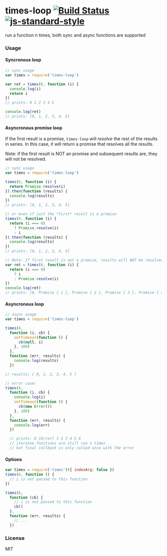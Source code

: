 # times-loop [![Build Status](https://travis-ci.org/tjmehta/times-loop.svg?branch=master)](https://travis-ci.org/tjmehta/times-loop) [![js-standard-style](https://img.shields.io/badge/code%20style-standard-brightgreen.svg?style=flat)](http://standardjs.com/)
run a function n times, both sync and async functions are supported

### Usage

#### Syncronous loop
```js
// sync usage
var times = require('times-loop')

var ret = times(6, function (i) {
  console.log(i)
  return i
})
// prints: 0 1 2 3 4 5

console.log(ret)
// prints: [0, 1, 2, 3, 4, 5]
```

#### Asyncronous promise loop
If the first result is a promise, `times-loop` will _resolve_ the rest of the results in series.
In this case, it will return a promise that resolves all the results.

Note: if the first result is NOT an promise and subsequent results are, they will not be resolved.
```js
// sync usage
var times = require('times-loop')

times(6, function (i) {
  return Promise.resolve(i)
}).then(function (results) {
  console.log(results)
})
// prints: [0, 1, 2, 3, 4, 5]

// or even if just the *first* result is a promise
times(6, function (i) {
  return (i === 0)
    ? Promise.resolve(i)
    : i
}).then(function (results) {
  console.log(results)
})
// prints: [0, 1, 2, 3, 4, 5]

// Note: If first result is not a promise, results will NOT be resolved:
var ret = times(6, function (i) {
  return (i === 0)
    ? i
    : Promise.resolve(i)
})
console.log(ret)
// prints: [0, Promise { 1 }, Promise { 2 }, Promise { 3 }, Promise { 4 }, Promise { 5 }]
```

#### Asyncronous loop
```js
// async usage
var times = require('times-loop')

times(6,
  function (i, cb) {
    setTimeout(function () {
      cb(null, i)
    }, 100)
  },
  function (err, results) {
    console.log(results)
  })

// results: [ 0, 1, 2, 3, 4, 5 ]

// error case:
times(6,
  function (i, cb) {
    console.log(i)
    setTimeout(function () {
      cb(new Error())
    }, 100)
  },
  function (err, results) {
    console.log(err)
  })

  // prints: 0 [Error] 1 2 3 4 5 6
  // iteratee functions are still run n times
  // but final callback is only called once with the error
```

#### Options
```js
var times = require('times')({ indexArg: false })
times(6, function () {
  // i is not passed to this function
})

times(6,
  function (cb) {
    // i is not passed to this function
    cb()
  },
  function (err, results) {
    // ...
  })
```

### License
MIT
